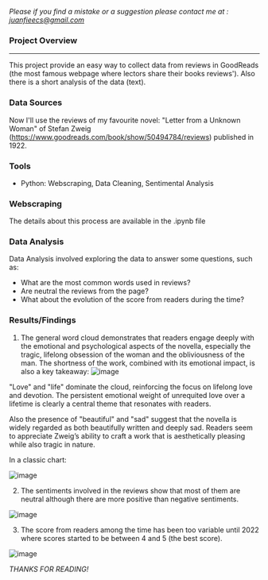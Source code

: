 *Please if you find a mistake or a suggestion please contact me at : juanfieecs@gmail.com*

### Project Overview
---

This project provide an easy way to collect data from reviews in GoodReads (the most famous webpage where lectors share their books reviews'). Also there is a short analysis of the data (text).

### Data Sources

Now I'll use the reviews of my favourite novel: "Letter from a Unknown Woman" of Stefan Zweig (https://www.goodreads.com/book/show/50494784/reviews) published in 1922. 

### Tools

 - Python: Webscraping, Data Cleaning, Sentimental Analysis

### Webscraping

The details about this process are available in the .ipynb file

### Data Analysis

Data Analysis involved exploring the data to answer some questions, such as:

- What are the most common words used in reviews?
- Are neutral the reviews from the page?
- What about the evolution of the score from readers during the time?

### Results/Findings

1. The general word cloud demonstrates that readers engage deeply with the emotional and psychological aspects of the novella, especially the tragic, lifelong obsession of the woman and the obliviousness of the man. The shortness of the work, combined with its emotional impact, is also a key takeaway:
![image](https://github.com/user-attachments/assets/f70b31b2-077a-437c-a8ee-a160361dfad3)

"Love" and "life" dominate the cloud, reinforcing the focus on lifelong love and devotion. The persistent emotional weight of unrequited love over a lifetime is clearly a central theme that resonates with readers.

Also the presence of "beautiful" and "sad" suggest that the novella is widely regarded as both beautifully written and deeply sad. Readers seem to appreciate Zweig’s ability to craft a work that is aesthetically pleasing while also tragic in nature.

In a classic chart:

![image](https://github.com/user-attachments/assets/e8f30308-9c07-4e14-9bba-3c5b3630c325)

2. The sentiments involved in the reviews show that most of them are neutral although there are more positive than negative sentiments. 

![image](https://github.com/user-attachments/assets/c8fd1e42-f9ff-4949-9d9a-b49dc275618b)

3. The score from readers among the time has been too variable until 2022 where scores started to be between 4 and 5 (the best score).

![image](https://github.com/user-attachments/assets/42b04b98-cf30-4415-96d9-ada927ce0a5b)

*THANKS FOR READING!*
